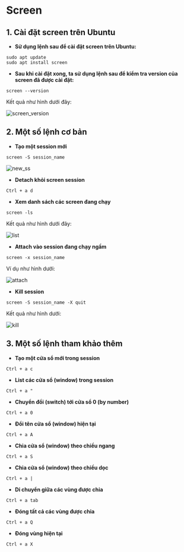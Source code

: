 # Screen
## 1. Cài đặt screen trên Ubuntu 
* **Sử dụng lệnh sau để cài đặt screen trên Ubuntu:**

```
sudo apt update
sudo apt install screen
```

* **Sau khi cài đặt xong, ta sử dụng lệnh sau để kiểm tra version của screen đã được cài đặt:**

```
screen --version 
```
Kết quả như hình dưới đây:

![screen_version](https://user-images.githubusercontent.com/63502091/163511423-cfe7b533-bf83-4e0b-8aef-f12523f04796.png)
## 2. Một số lệnh cơ bản 
* **Tạo một session mới**

``` 
screen -S session_name
```
![new_ss](https://user-images.githubusercontent.com/63502091/163512855-87005076-dc74-4183-88d9-9dafbc1c734f.png)

* **Detach khỏi screen session**

```
Ctrl + a d 
```
* **Xem danh sách các screen đang chạy**

```
screen -ls 
```

Kết quả như hình dưới đây:

![list](https://user-images.githubusercontent.com/63502091/163513622-106f15c0-6af1-48c2-b428-23c6895f8af2.png)

* **Attach vào session đang chạy ngầm**

```
screen -x session_name 
``` 

Ví dụ như hình dưới:

![attach](https://user-images.githubusercontent.com/63502091/163514019-2bd5b481-e682-4348-9c9d-6982ffe18e51.png)

* **Kill session**

```
screen -S session_name -X quit
```

Kết quả như hình dưới:

![kill](https://user-images.githubusercontent.com/63502091/163514466-21420e30-033b-412a-8159-abe5abf66d74.png)

## 3. Một số lệnh tham khảo thêm 
* **Tạo một cửa sổ mới trong session**

```
Ctrl + a c
```

* **List các cửa sổ (window) trong session**

```
Ctrl + a "
```

* **Chuyển đổi (switch) tới cửa sổ 0 (by number)**

```
Ctrl + a 0
```

* **Đổi tên cửa sổ (window) hiện tại**

```
Ctrl + a A
```

* **Chia cửa sổ (window) theo chiều ngang**

```
Ctrl + a S
```

* **Chia cửa sổ (window) theo chiều dọc**

```
Ctrl + a |
```

* **Di chuyển giữa các vùng được chia**

```
Ctrl + a tab 
```

* **Đóng tất cả các vùng được chia**

```
Ctrl + a Q
```

* **Đóng vùng hiện tại**

```
Ctrl + a X
```
